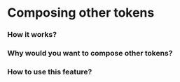 # Composing other tokens


### How it works?



### Why would you want to compose other tokens?



### How to use this feature?




